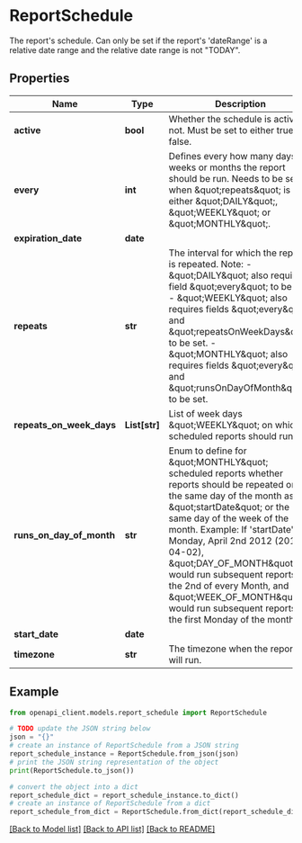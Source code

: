# ReportSchedule

The report's schedule. Can only be set if the report's 'dateRange' is a relative date range and the relative date range is not \"TODAY\".

## Properties

Name | Type | Description | Notes
------------ | ------------- | ------------- | -------------
**active** | **bool** | Whether the schedule is active or not. Must be set to either true or false. | [optional] 
**every** | **int** | Defines every how many days, weeks or months the report should be run. Needs to be set when \&quot;repeats\&quot; is either \&quot;DAILY\&quot;, \&quot;WEEKLY\&quot; or \&quot;MONTHLY\&quot;. | [optional] 
**expiration_date** | **date** |  | [optional] 
**repeats** | **str** | The interval for which the report is repeated. Note: - \&quot;DAILY\&quot; also requires field \&quot;every\&quot; to be set. - \&quot;WEEKLY\&quot; also requires fields \&quot;every\&quot; and \&quot;repeatsOnWeekDays\&quot; to be set. - \&quot;MONTHLY\&quot; also requires fields \&quot;every\&quot; and \&quot;runsOnDayOfMonth\&quot; to be set.  | [optional] 
**repeats_on_week_days** | **List[str]** | List of week days \&quot;WEEKLY\&quot; on which scheduled reports should run. | [optional] 
**runs_on_day_of_month** | **str** | Enum to define for \&quot;MONTHLY\&quot; scheduled reports whether reports should be repeated on the same day of the month as \&quot;startDate\&quot; or the same day of the week of the month. Example: If &#39;startDate&#39; is Monday, April 2nd 2012 (2012-04-02), \&quot;DAY_OF_MONTH\&quot; would run subsequent reports on the 2nd of every Month, and \&quot;WEEK_OF_MONTH\&quot; would run subsequent reports on the first Monday of the month. | [optional] 
**start_date** | **date** |  | [optional] 
**timezone** | **str** | The timezone when the report will run. | [optional] 

## Example

```python
from openapi_client.models.report_schedule import ReportSchedule

# TODO update the JSON string below
json = "{}"
# create an instance of ReportSchedule from a JSON string
report_schedule_instance = ReportSchedule.from_json(json)
# print the JSON string representation of the object
print(ReportSchedule.to_json())

# convert the object into a dict
report_schedule_dict = report_schedule_instance.to_dict()
# create an instance of ReportSchedule from a dict
report_schedule_from_dict = ReportSchedule.from_dict(report_schedule_dict)
```
[[Back to Model list]](../README.md#documentation-for-models) [[Back to API list]](../README.md#documentation-for-api-endpoints) [[Back to README]](../README.md)


